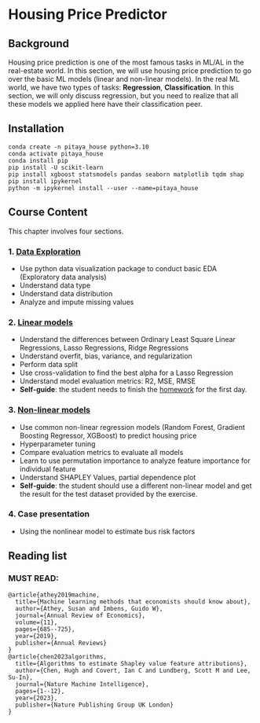# Housing Price Predictor
## Background
Housing price prediction is one of the most famous tasks in ML/AL in the real-estate world. In this section, we will use housing price prediction to go over the basic ML models (linear and non-linear models).
In the real ML world, we have two types of tasks: **Regression**, **Classification**. In this section, we will only discuss regression, but you need to realize that all these models we applied here have their classification peer.

## Installation
```
conda create -n pitaya_house python=3.10
conda activate pitaya_house
conda install pip
pip install -U scikit-learn
pip install xgboost statsmodels pandas seaborn matplotlib tqdm shap
pip install ipykernel
python -m ipykernel install --user --name=pitaya_house
```

## Course Content
This chapter involves four sections.
### 1. [Data Exploration](https://github.com/brookefzy/pitaya/blob/main/HousingPricePredictor/01_exploratory_data_analysis.ipynb)
* Use python data visualization package to conduct basic EDA (Exploratory data analysis)
* Understand data type
* Understand data distribution
* Analyze and impute missing values

### 2. [Linear models](https://github.com/brookefzy/pitaya/blob/main/HousingPricePredictor/02_linear_models.ipynb)
* Understand the differences between Ordinary Least Square Linear Regressions, Lasso Regressions, Ridge Regressions
* Understand overfit, bias, variance, and regularization
* Perform data split
* Use cross-validation to find the best alpha for a Lasso Regression
* Understand model evaluation metrics: R2, MSE, RMSE
* **Self-guide**: the student needs to finish the [homework](https://github.com/brookefzy/pitaya/blob/main/HousingPricePredictor/02b_advanced_feature_engineering.ipynb) for the first day.

### 3. [Non-linear models](https://github.com/brookefzy/pitaya/blob/main/HousingPricePredictor/03_nonlinear_models.ipynb)
* Use common non-linear regression models (Random Forest, Gradient Boosting Regressor, XGBoost) to predict housing price
* Hyperparameter tuning
* Compare evaluation metrics to evaluate all models
* Learn to use permutation importance to analyze feature importance for individual feature
* Understand SHAPLEY Values, partial dependence plot
* **Self-guide**: the student should use a different non-linear model and get the result for the test dataset provided by the exercise.

### 4. Case presentation
* Using the nonlinear model to estimate bus risk factors

## Reading list
### MUST READ:
```
@article{athey2019machine,
  title={Machine learning methods that economists should know about},
  author={Athey, Susan and Imbens, Guido W},
  journal={Annual Review of Economics},
  volume={11},
  pages={685--725},
  year={2019},
  publisher={Annual Reviews}
}
@article{chen2023algorithms,
  title={Algorithms to estimate Shapley value feature attributions},
  author={Chen, Hugh and Covert, Ian C and Lundberg, Scott M and Lee, Su-In},
  journal={Nature Machine Intelligence},
  pages={1--12},
  year={2023},
  publisher={Nature Publishing Group UK London}
}
```

